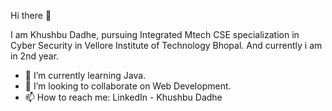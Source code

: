 Hi there 👋

I am Khushbu Dadhe, pursuing Integrated Mtech CSE specialization in Cyber Security in Vellore Institute of Technology Bhopal. And currently i am in 2nd year.
- 🌱 I’m currently learning Java.
- 👯 I’m looking to collaborate on Web Development.
- 📫 How to reach me: LinkedIn - Khushbu Dadhe
